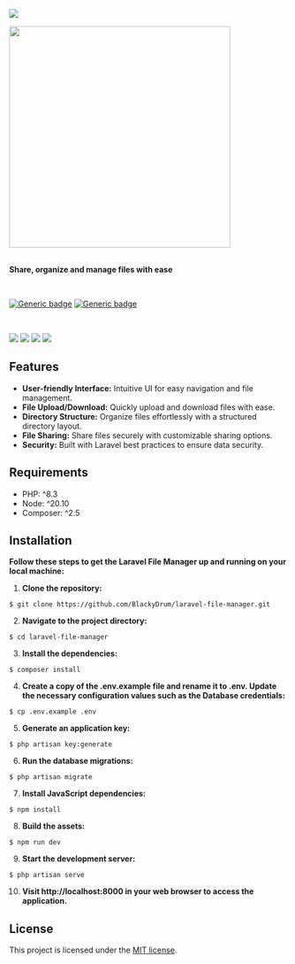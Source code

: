<img align="left" src="https://github.com/BlackyDrum/laravel-file-manager/assets/111639941/644643ac-ba5f-4568-bb46-ac7ff5c929f1" />

<br />

<img src="https://github.com/BlackyDrum/laravel-file-manager/assets/111639941/efa9be8f-8589-410f-9aa1-0353658144d0" width="400"></a><br /><br />

**Share, organize and manage files with ease**

<br />

[![Generic badge](https://img.shields.io/badge/Status-In_Development-orange.svg)](https://shields.io/) [![Generic badge](https://img.shields.io/badge/License-MIT-<COLOR>.svg)](https://shields.io/) 
 
<br />

<img src="https://img.shields.io/badge/Laravel-FF2D20?style=for-the-badge&logo=laravel&logoColor=white"> <img src="https://img.shields.io/badge/Vue.js-35495E?style=for-the-badge&logo=vuedotjs&logoColor=4FC08D"> <img src="https://img.shields.io/badge/Tailwind_CSS-38B2AC?style=for-the-badge&logo=tailwind-css&logoColor=white"> <img src="https://img.shields.io/badge/PostgreSQL-316192?style=for-the-badge&logo=postgresql&logoColor=white">


## Features
- **User-friendly Interface:** Intuitive UI for easy navigation and file management.
- **File Upload/Download:** Quickly upload and download files with ease.
- **Directory Structure:** Organize files effortlessly with a structured directory layout.
- **File Sharing:** Share files securely with customizable sharing options.
- **Security:** Built with Laravel best practices to ensure data security.


## Requirements
<ul>
    <li>PHP: ^8.3</li>
    <li>Node: ^20.10</li>
    <li>Composer: ^2.5</li>
</ul>

## Installation
**Follow these steps to get the Laravel File Manager up and running on your local machine:**
1. **Clone the repository:**
```
$ git clone https://github.com/BlackyDrum/laravel-file-manager.git
```
2. **Navigate to the project directory:**
```
$ cd laravel-file-manager
```
3. **Install the dependencies:**
```
$ composer install
```
4. **Create a copy of the .env.example file and rename it to .env. Update the necessary configuration values such as the Database credentials:**
```
$ cp .env.example .env
```
5. **Generate an application key:**
```
$ php artisan key:generate
```
6. **Run the database migrations:**
```
$ php artisan migrate
```
7. **Install JavaScript dependencies:**
```
$ npm install
```
8. **Build the assets:**
```
$ npm run dev
```
9. **Start the development server:**
```
$ php artisan serve
```
10. **Visit http://localhost:8000 in your web browser to access the application.**

## License

This project is licensed under the [MIT license](https://opensource.org/licenses/MIT).
